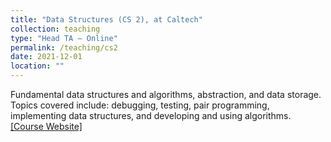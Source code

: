 ```yaml
---
title: "Data Structures (CS 2), at Caltech"
collection: teaching
type: "Head TA – Online"
permalink: /teaching/cs2
date: 2021-12-01
location: ""
---
```


Fundamental data structures and algorithms, abstraction, and data storage. Topics covered include: debugging, testing, pair programming, implementing data structures, and developing and using algorithms. [[Course Website]](https://debuggi.ng/22wi/)